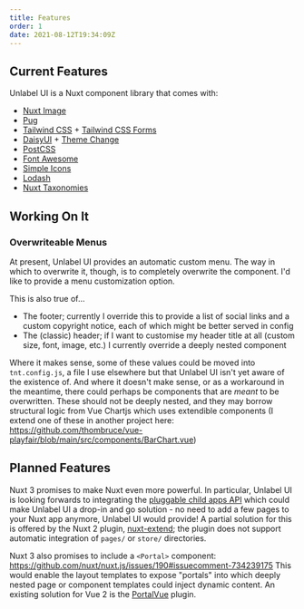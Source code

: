 ```yaml
---
title: Features
order: 1
date: 2021-08-12T19:34:09Z
---
```


## Current Features

Unlabel UI is a Nuxt component library that comes with:

- [Nuxt Image](https://image.nuxtjs.org/)
- [Pug](https://pugjs.org/api/getting-started.html)
- [Tailwind CSS](https://tailwindcss.com/) + [Tailwind CSS Forms](https://github.com/tailwindlabs/tailwindcss-forms)
- [DaisyUI](https://daisyui.com/) + [Theme Change](https://github.com/saadeghi/theme-change)
- [PostCSS](https://postcss.org/)
- [Font Awesome](https://fontawesome.com/)
- [Simple Icons](https://simpleicons.org/)
- [Lodash](https://lodash.com/)
- [Nuxt Taxonomies](https://github.com/thombruce/nuxt-taxonomies)

## Working On It

### Overwriteable Menus

At present, Unlabel UI provides an automatic custom menu. The way in which to overwrite it, though, is to completely overwrite the component. I'd like to provide a menu customization option.

This is also true of...

- The footer; currently I override this to provide a list of social links and a custom copyright notice, each of which might be better served in config
- The (classic) header; if I want to customise my header title at all (custom size, font, image, etc.) I currently override a deeply nested component

Where it makes sense, some of these values could be moved into `tnt.config.js`, a file I use elsewhere but that Unlabel UI isn't yet aware of the existence of. And where it doesn't make sense, or as a workaround in the meantime, there could perhaps be components that are _meant_ to be overwritten. These should not be deeply nested, and they may borrow structural logic from Vue Chartjs which uses extendible components (I extend one of these in another project here: https://github.com/thombruce/vue-playfair/blob/main/src/components/BarChart.vue)

## Planned Features

Nuxt 3 promises to make Nuxt even more powerful. In particular, Unlabel UI is looking forwards to integrating the [pluggable child apps API](https://github.com/nuxt/rfcs/issues/30) which could make Unlabel UI a drop-in and go solution - no need to add a few pages to your Nuxt app anymore, Unlabel UI would provide! A partial solution for this is offered by the Nuxt 2 plugin, [nuxt-extend](https://github.com/nuxt-community/nuxt-extend); the plugin does not support automatic integration of `pages/` or `store/` directories.

Nuxt 3 also promises to include a `<Portal>` component: https://github.com/nuxt/nuxt.js/issues/190#issuecomment-734239175 This would enable the layout templates to expose "portals" into which deeply nested page or component templates could inject dynamic content. An existing solution for Vue 2 is the [PortalVue](https://github.com/LinusBorg/portal-vue) plugin.